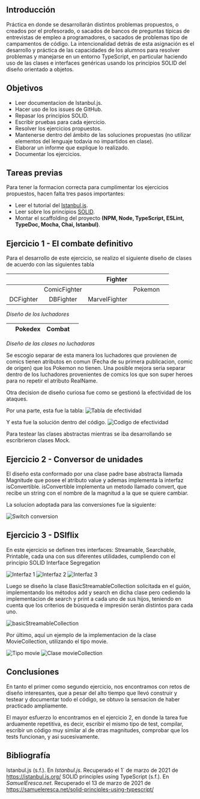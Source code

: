 ## Introducción

Práctica en donde se desarrollarán distintos problemas propuestos, o creados por el profesorado, o sacados de bancos de preguntas típicas de entrevistas de empleo a programadores, o sacados de problemas tipo de campamentos de código. 
La intencionalidad detrás de esta asignación es el desarrollo y práctica de las capacidades de los alumnos para resolver problemas y manejarse en un entorno TypeScript, en particular haciendo uso de las clases e interfaces genéricas usando los principios SOLID del diseño orientado a objetos.

## Objetivos

- Leer documentacion de Istanbul.js.
- Hacer uso de los issues de GitHub.
- Repasar los principios SOLID.
- Escribir pruebas para cada ejercicio.
- Resolver los ejercicios propuestos.
- Mantenerse dentro del ámbito de las soluciones propuestas (no utilizar elementos del lenguaje todavia no impartidos en clase).
- Elaborar un informe que explique lo realizado.
- Documentar los ejercicios.

## Tareas previas

Para tener la formacion correcta para cumplimentar los ejercicios propuestos, hacen falta tres pasos importantes:
- Leer el tutorial del [Istanbul.js](https://istanbul.js.org/).
- Leer sobre los principios [SOLID](https://samueleresca.net/solid-principles-using-typescript/).
- Montar el scaffolding del proyecto __(NPM, Node, TypeScript, ESLint, TypeDoc, Mocha, Chai, Istanbul)__.

## Ejercicio 1 - El combate definitivo

Para el desarrollo de este ejercicio, se realizo el siguiente diseño de clases de acuerdo con las siguientes tabla

||| Fighter ||| 
| - |:-:| -:| -:| -:|
|| ComicFighter || Pokemon
| DCFighter | DBFighter | MarvelFighter |

_Diseño de los luchadores_

|| Pokedex | Combat ||
| - |:-:| -:| -:| 

_Diseño de las clases no luchadoras_

Se escogio separar de esta manera los luchadores que provienen de comics tienen atributos en comun (Fecha de su primera publicacion, comic de origen) que los Pokemon no tienen. Una posible mejora seria separar dentro de los luchadores provenientes de comics los que son super heroes para no repetir el atributo RealName.

Otra decision de diseño curiosa fue como se gestionó la efectividad de los ataques.

Por una parte, esta fue la tabla:
![Tabla de efectividad](img/e1-effectiveness.png)

Y esta fue la solución dentro del código.
![Codigo de efectividad](img/e1-effectiveness-implementation.png)

Para testear las clases abstractas mientras se iba desarrollando se escribrieron clases Mock.

## Ejercicio 2 - Conversor de unidades

El diseño esta conformado por una clase padre base abstracta llamada Magnitude que posee el atributo value y ademas implementa la interfaz isConvertible. isConvertible implementa un metodo llamado convert, que recibe un string con el nombre de la magnitud a la que se quiere cambiar.

La solucion adoptada para las conversiones fue la siguiente:

![Switch conversion](img/e2-convert.png)

## Ejercicio 3 - DSIflix

En este ejercicio se definen tres interfaces: Streamable, Searchable, Printable, cada una con sus diferentes utilidades, cumpliendo con el principio SOLID Interface Segregation

![Interfaz 1](img/e3-streamable.png)
![Interfaz 2](img/e3-printable.png)
![Interfaz 3](img/e3-searchable.png)

Luego se diseño la clase BasicStreamableCollection solicitada en el guión, implementando los métodos add y search en dicha clase pero cediendo la implementacion de search y print a cada uno de sus hijos, teniendo en cuenta que los criterios de búsqueda e impresión serán distintos para cada uno.

![basicStreamableCollection](img/e3-basic.png)

Por último, aquí un ejemplo de la implementacion de la clase MovieCollection, utilizando el tipo movie.

![Tipo movie](img/e3-movietype.png)
![Clase movieCollection](img/e3-movie.png)

## Conclusiones

En tanto el primer como segundo ejercicio, nos encontramos con retos de diseño interesantes, que a pesar del alto tiempo que llevó construir y testear y documentar todo el código, se obtuvo la sensacion de haber practicado ampliamente.

El mayor esfuerzo lo encontramos en el ejercicio 2, en donde la tarea fue arduamente repetitiva, es decir, escribir el mismo tipo de test, compilar, escribir un código muy similar al de otras magnitudes, comprobar que los tests funcionan, y asi sucesivamente. 

## Bibliografía

Istanbul.js (s.f.). En _Istanbul.js_. Recuperado el 1` de marzo de 2021 de https://istanbul.js.org/
SOLID principles using TypeScript (s.f.). En _SamuelEresca.net_. Recuperado el 13 de marzo de 2021 de https://samueleresca.net/solid-principles-using-typescript/

